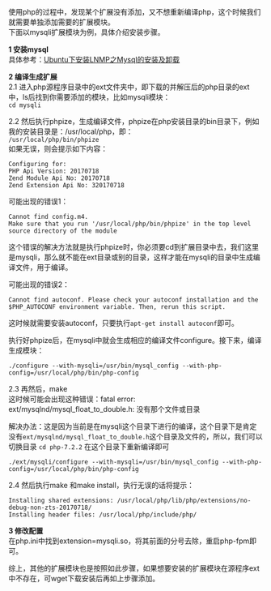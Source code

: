 使用php的过程中，发现某个扩展没有添加，又不想重新编译php，这个时候我们就需要单独添加需要的扩展模块。  
下面以mysqli扩展模块为例，具体介绍安装步骤。

**1 安装mysql**  
具体参考：[Ubuntu下安装LNMP之Mysql的安装及卸载](https://www.jianshu.com/p/3933a387fccf)

**2 编译生成扩展**  
2.1 进入php源程序目录中的ext文件夹中，即下载的并解压后的php目录的ext中，ls后找到你需要添加的模块，比如mysqli模块：  
`cd mysqli`

2.2 然后执行phpize，生成编译文件，phpize在php安装目录的bin目录下，例如我的安装目录是：/usr/local/php，即：  
`/usr/local/php/bin/phpize`  
如果无误，则会提示如下内容：  

	Configuring for:
	PHP Api Version: 20170718
	Zend Module Api No: 20170718
	Zend Extension Api No: 320170718

可能出现的错误1：

	Cannot find config.m4. 
	Make sure that you run '/usr/local/php/bin/phpize' in the top level source directory of the module

这个错误的解决方法就是执行phpize时，你必须要cd到扩展目录中去，我们这里是mysqli，那么就不能在ext目录或别的目录，这样才能在mysqli的目录中生成编译文件，用于编译。

可能出现的错误2：

	Cannot find autoconf. Please check your autoconf installation and the
	$PHP_AUTOCONF environment variable. Then, rerun this script.

这时候就需要安装autoconf，只要执行`apt-get install autoconf`即可。

执行好phpize后，在mysqli中就会生成相应的编译文件configure。接下来，编译生成模块：

	./configure --with-mysqli=/usr/bin/mysql_config --with-php-config=/usr/local/php/bin/php-config

2.3 再然后，make  
这时候可能会出现这种错误：fatal error: ext/mysqlnd/mysql_float_to_double.h: 没有那个文件或目录

解决办法：这是因为当前是在mysqli这个目录下进行的编译，这个目录下是肯定没有`ext/mysqlnd/mysql_float_to_double.h`这个目录及文件的，所以，我们可以切换目录 `cd php-7.2.2`
在这个目录下重新编译即可

	./ext/mysqli/configure --with-mysqli=/usr/bin/mysql_config --with-php-config=/usr/local/php/bin/php-config

2.4 然后执行make 和make install，执行无误的话将提示：  

	Installing shared extensions: /usr/local/php/lib/php/extensions/no-debug-non-zts-20170718/
	Installing header files: /usr/local/php/include/php/

**3 修改配置**  
在php.ini中找到extension=mysqli.so，将其前面的分号去除，重启php-fpm即可。

综上，其他的扩展模块也是按照如此步骤，如果想要安装的扩展模块在源程序ext中不存在，可wget下载安装后再如上步骤添加。
